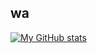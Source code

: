 ## wa 


[![My GitHub stats](https://github-readme-stats.vercel.app/api?username=jiwonpaly)](https://github.com/jiwonpaly/github-readme-stats)
